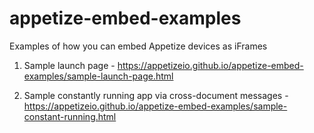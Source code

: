 # appetize-embed-examples
Examples of how you can embed Appetize devices as iFrames

1. Sample launch page - <https://appetizeio.github.io/appetize-embed-examples/sample-launch-page.html>

2. Sample constantly running app via cross-document messages - <https://appetizeio.github.io/appetize-embed-examples/sample-constant-running.html>

